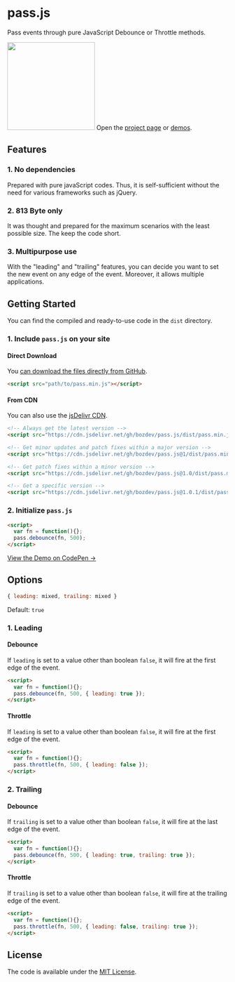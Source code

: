 # pass.js  
Pass events through pure JavaScript Debounce or Throttle methods. 

<a href="https://pass-js.github.io"><img width="200" src="https://cdn.jsdelivr.net/gh/pass-js/pass-js.github.io@main/assets/logo.svg" /></a>
Open the <a href="https://pass-js.github.io">project page</a> or <a href="https://pass-js.github.io">demos</a>. 

## Features

### 1. No dependencies
Prepared with pure javaScript codes. Thus, it is self-sufficient without the need for various frameworks such as jQuery.

### 2. 813 Byte only
It was thought and prepared for the maximum scenarios with the least possible size. The keep the code short.

### 3. Multipurpose use
With the "leading" and "trailing" features, you can decide you want to set the new event on any edge of the event. Moreover, it allows multiple applications.

## Getting Started
You can find the compiled and ready-to-use code in the `dist` directory.

### 1. Include `pass.js` on your site

#### Direct Download
You [can download the files directly from GitHub](https://github.com/bozdev/pass.js/archive/main.zip).

```html
<script src="path/to/pass.min.js"></script>
```
#### From CDN
You can also use the [jsDelivr CDN](https://cdn.jsdelivr.net/gh/bozdev/pass.js@main/dist/).

```html
<!-- Always get the latest version -->
<script src="https://cdn.jsdelivr.net/gh/bozdev/pass.js/dist/pass.min.js"></script>

<!-- Get minor updates and patch fixes within a major version -->
<script src="https://cdn.jsdelivr.net/gh/bozdev/pass.js@1/dist/pass.min.js"></script>

<!-- Get patch fixes within a minor version -->
<script src="https://cdn.jsdelivr.net/gh/bozdev/pass.js@1.0/dist/pass.min.js"></script>

<!-- Get a specific version -->
<script src="https://cdn.jsdelivr.net/gh/bozdev/pass.js@1.0.1/dist/pass.min.js"></script>
```

### 2. Initialize `pass.js`

```html
<script>
  var fn = function(){};
  pass.debounce(fn, 500);
</script>
```
[View the Demo on CodePen →](https://codepen.io/ionurboz/pen/vYKKBrV)

## Options

```javascript
{ leading: mixed, trailing: mixed }
```
Default: `true`

### 1. Leading

#### Debounce
If `leading` is set to a value other than boolean `false`, it will fire at the first edge of the event.

```html
<script>
  var fn = function(){};
  pass.debounce(fn, 500, { leading: true });
</script>
```

#### Throttle
If `leading` is set to a value other than boolean `false`, it will fire at the first edge of the event.

```html
<script>
  var fn = function(){};
  pass.throttle(fn, 500, { leading: false });
</script>
```

### 2. Trailing

#### Debounce
If `trailing` is set to a value other than boolean `false`, it will fire at the last edge of the event.

```html
<script>
  var fn = function(){};
  pass.debounce(fn, 500, { leading: true, trailing: true });
</script>
```

#### Throttle
If `trailing` is set to a value other than boolean `false`, it will fire at the trailing edge of the event.

```html
<script>
  var fn = function(){};
  pass.throttle(fn, 500, { leading: false, trailing: true });
</script>
```

## License
The code is available under the [MIT License](LICENSE).
